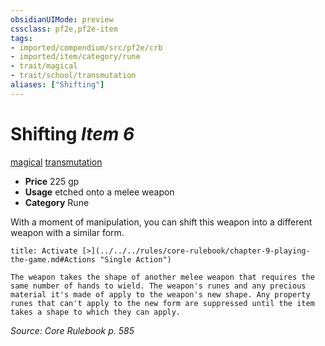 ```yaml
---
obsidianUIMode: preview
cssclass: pf2e,pf2e-item
tags:
- imported/compendium/src/pf2e/crb
- imported/item/category/rune
- trait/magical
- trait/school/transmutation
aliases: ["Shifting"]
---
```

# Shifting *Item 6*  
[magical](magical.md)  [transmutation](transmutation.md)  

- **Price** 225 gp
- **Usage** etched onto a melee weapon
- **Category** Rune

With a moment of manipulation, you can shift this weapon into a different weapon with a similar form.

```ad-embed-ability
title: Activate [>](../../../rules/core-rulebook/chapter-9-playing-the-game.md#Actions "Single Action")

The weapon takes the shape of another melee weapon that requires the same number of hands to wield. The weapon's runes and any precious material it's made of apply to the weapon's new shape. Any property runes that can't apply to the new form are suppressed until the item takes a shape to which they can apply.
```

*Source: Core Rulebook p. 585*
